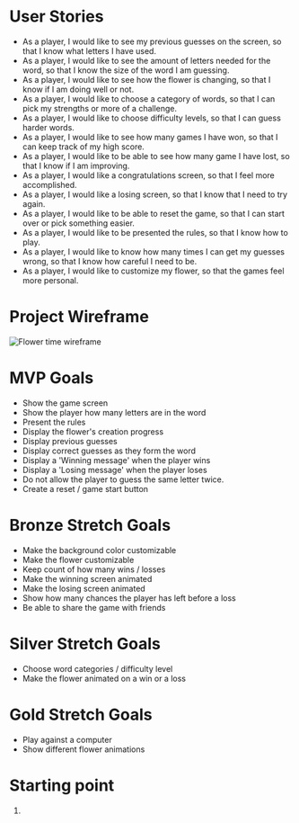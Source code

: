 # User Stories

- As a player, I would like to see my previous guesses on the screen, so that I know what letters I have used.
- As a player, I would like to see the amount of letters needed for the word, so that I know the size of the word I am guessing.
- As a player, I would like to see how the flower is changing, so that I know if I am doing well or not.
- As a player, I would like to choose a category of words, so that I can pick my strengths or more of a challenge.
- As a player, I would like to choose difficulty levels, so that I can guess harder words.
- As a player, I would like to see how many games I have won, so that I can keep track of my high score.
- As a player, I would like to be able to see how many game I have lost, so that I know if I am improving.
- As a player, I would like a congratulations screen, so that I feel more accomplished.
- As a player, I would like a losing screen, so that I know that I need to try again.
- As a player, I would like to be able to reset the game, so that I can start over or pick something easier.
- As a player, I would like to be presented the rules, so that I know how to play.
- As a player, I would like to know how many times I can get my guesses wrong, so that I know how careful I need to be.
- As a player, I would like to customize my flower, so that the games feel more personal.

# Project Wireframe

![Flower time wireframe](flowertime.png)

# MVP Goals
- Show the game screen
- Show the player how many letters are in the word
- Present the rules
- Display the flower's creation progress
- Display previous guesses
- Display correct guesses as they form the word
- Display a 'Winning message' when the player wins
- Display a 'Losing message' when the player loses
- Do not allow the player to guess the same letter twice.
- Create a reset / game start button

# Bronze Stretch Goals
- Make the background color customizable
- Make the flower customizable
- Keep count of how many wins / losses
- Make the winning screen animated
- Make the losing screen animated
- Show how many chances the player has left before a loss
- Be able to share the game with friends

# Silver Stretch Goals
- Choose word categories / difficulty level
- Make the flower animated on a win or a loss

# Gold Stretch Goals
- Play against a computer
- Show different flower animations

# Starting point

1. 